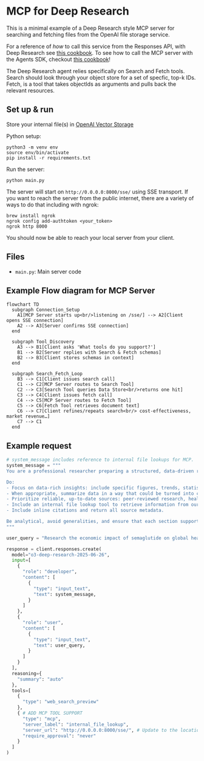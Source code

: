 # MCP for Deep Research

This is a minimal example of a Deep Research style MCP server for searching and fetching files from the OpenAI file storage service.

For a reference of _how_ to call this service from the Responses API, with Deep Research see [this cookbook](<./how_to_use_deep_research> ). To see how to call the MCP server with the Agents SDK, checkout [this cookbook](<./agents_deep_research_cookbook>)!

The Deep Research agent relies specifically on Search and Fetch tools. Search should look through your object store for a set of specfic, top-k IDs. Fetch, is a tool that takes objectIds as arguments and pulls back the relevant resources.

## Set up & run

Store your internal file(s) in [OpenAI Vector Storage](https://platform.openai.com/storage/vector_stores/)

Python setup:

```shell
python3 -m venv env
source env/bin/activate
pip install -r requirements.txt
```

Run the server:

```shell
python main.py
```

The server will start on `http://0.0.0.0:8000/sse/` using SSE transport. If you want to reach the server from the public internet, there are a variety of ways to do that including with ngrok:

```shell
brew install ngrok 
ngrok config add-authtoken <your_token>
ngrok http 8000
```

You should now be able to reach your local server from your client. 

## Files

- `main.py`: Main server code

## Example Flow diagram for MCP Server

```mermaid
flowchart TD
  subgraph Connection_Setup
    A1[MCP Server starts up<br/>listening on /sse/] --> A2[Client opens SSE connection]
    A2 --> A3[Server confirms SSE connection]
  end

  subgraph Tool_Discovery
    A3 --> B1[Client asks 'What tools do you support?']
    B1 --> B2[Server replies with Search & Fetch schemas]
    B2 --> B3[Client stores schemas in context]
  end

  subgraph Search_Fetch_Loop
    B3 --> C1[Client issues search call]
    C1 --> C2[MCP Server routes to Search Tool]
    C2 --> C3[Search Tool queries Data Store<br/>returns one hit]
    C3 --> C4[Client issues fetch call]
    C4 --> C5[MCP Server routes to Fetch Tool]
    C5 --> C6[Fetch Tool retrieves document text]
    C6 --> C7[Client refines/repeats search<br/> cost-effectiveness, market revenue…]
    C7 --> C1
  end
```

## Example request

```python
# system_message includes reference to internal file lookups for MCP.
system_message = """
You are a professional researcher preparing a structured, data-driven report on behalf of a global health economics team. Your task is to analyze the health question the user poses.

Do:
- Focus on data-rich insights: include specific figures, trends, statistics, and measurable outcomes (e.g., reduction in hospitalization costs, market size, pricing trends, payer adoption).
- When appropriate, summarize data in a way that could be turned into charts or tables, and call this out in the response (e.g., "this would work well as a bar chart comparing per-patient costs across regions").
- Prioritize reliable, up-to-date sources: peer-reviewed research, health organizations (e.g., WHO, CDC), regulatory agencies, or pharmaceutical earnings reports.
- Include an internal file lookup tool to retrieve information from our own internal data sources. If you've already retrieved a file, do not call fetch again for that same file. Prioritize inclusion of that data.
- Include inline citations and return all source metadata.

Be analytical, avoid generalities, and ensure that each section supports data-backed reasoning that could inform healthcare policy or financial modeling.
"""

user_query = "Research the economic impact of semaglutide on global healthcare systems."

response = client.responses.create(
  model="o3-deep-research-2025-06-26",
  input=[
    {
      "role": "developer",
      "content": [
        {
          "type": "input_text",
          "text": system_message,
        }
      ]
    },
    {
      "role": "user",
      "content": [
        {
          "type": "input_text",
          "text": user_query,
        }
      ]
    }
  ],
  reasoning={
    "summary": "auto"
  },
  tools=[
    {
      "type": "web_search_preview"
    },
    { # ADD MCP TOOL SUPPORT
      "type": "mcp",
      "server_label": "internal_file_lookup",
      "server_url": "http://0.0.0.0:8000/sse/", # Update to the location of *your* MCP server
      "require_approval": "never"
    }
  ]
)